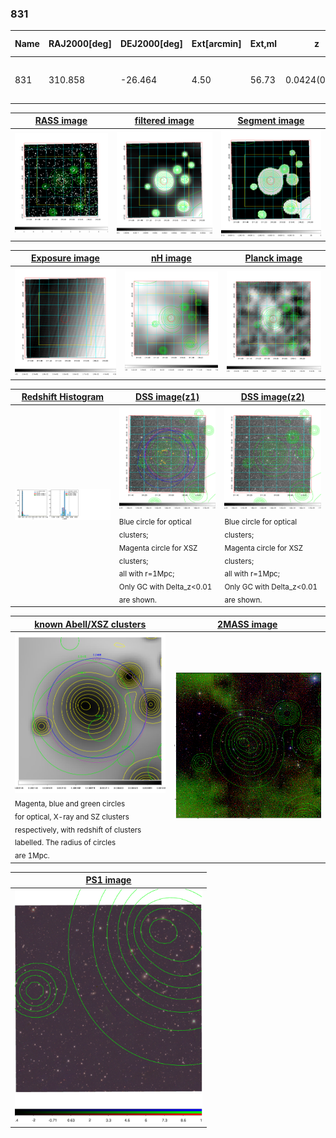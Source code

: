 <div STYLE="page-break-after: always;"></div>

### 831

|Name|RAJ2000[deg]|DEJ2000[deg] |Ext[arcmin]| Ext,ml | z | z_src| C|GC(XSZ,Delta_z<0.01)| GC(OPT,Delta_z<0.01)|GC| R_sig[arcmin] | R500[arcmin] | R500[Mpc]| CRsig[c/s] | CR500[c/s] |L500[1E44 erg/s]|F500[1E-12 erg/s/cm^2]| M500[1E14 Msun]|Tx[keV]|Cnt_sig|Beta|Rc[arcmin]|Comment|Alias|
|---|---|---|---|---|---|------|---|--------|---------|----------|---|---|---|---|---|---|---|---|---|---|---|---|---|---|
|831| 310.858| -26.464| 4.50| 56.73| 0.0424(0.005)| z1, z_xsz| B| MCXC, Tar| A, N| A, MCXC, N, Tar, W| 8.800| 12.631| 0.634| 0.181(0.041)| 0.195(0.044)| 0.128(0.015)| 3.042(0.347)| 0.75(0.04)| 1.82(0.07)| 54.1| 0.935(-0.087+0.048)| 8.578(-0.856+0.762)| -| k504|

|[RASS image](../image/831/831_img.pdf)|[filtered image](../image/831/831_fil.pdf)|[Segment image](../image/831/831_seg.pdf)|
|-------------------|--------------------|-------------------|
| <img src="../image/831/831_img.png" width="300">  | <img src="../image/831/831_fil.png" width="300">   | <img src="../image/831/831_seg.png" width="300">  |

|[Exposure image](../image/831/831_mex.pdf)| [nH image](../image/831/831_nh.pdf)| [Planck image](../image/831/831_p.pdf)|
|-------------------|--------------------|-------------------|
|<img src="../image/831/831_mex.png" width="300">   | <img src="../image/831/831_nh.png" width="300">    | <img src="../image/831/831_p.png" width="300"> |

|[Redshift Histogram](../image/831/831_zg.pdf) | [DSS image(z1)](../image/831/831_dss_z1.pdf)      |  [DSS image(z2)](../image/831/831_dss_z2.pdf)    |
|-------------------|--------------------|-------------------|
|<img src="../image/831/831_zg.png" width="300"> |<img src="../image/831/831_dss_z1.png" width="300"> <sub><br>Blue circle for optical clusters; <br>Magenta circle for XSZ clusters; <br>all with r=1Mpc; <br>Only GC with Delta_z<0.01 are shown. </sub>| <img src="../image/831/831_dss_z2.png" width="300"><sub><br>Blue circle for optical clusters; <br>Magenta circle for XSZ clusters; <br>all with r=1Mpc; <br>Only GC with Delta_z<0.01 are shown. </sub> |

|[known Abell/XSZ clusters](../image/831/831_gc.pdf) | [2MASS image](../image/831/831_2mass.pdf)      |
|-------------------|-------------------|
|<img src=../image/831/831_gc.png width="300"> <br><sub>Magenta, blue and green circles <br>for optical, X-ray and SZ clusters <br>respectively, with redshift of clusters <br>labelled. The radius of circles <br>are 1Mpc.</sub>|<img src="../image/831/831_2mass.png" width="300">  |

|[PS1 image](../image/831/831_ps1.pdf)            |
|-------------------|
| <img src="../image/831/831_ps1.pdf" width="300">  |

